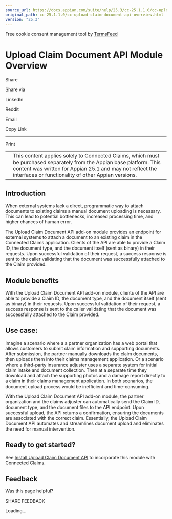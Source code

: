 ```yaml
---
source_url: https://docs.appian.com/suite/help/25.3/cc-25.1.1.0/cc-upload-claim-document-api-overview.html
original_path: cc-25.1.1.0/cc-upload-claim-document-api-overview.html
version: "25.3"
---
```


Free cookie consent management tool by [TermsFeed](https://www.termsfeed.com/)

# Upload Claim Document API Module Overview

Share

Share via

LinkedIn

Reddit

Email

Copy Link

* * *

Print

<table><tbody><tr><td><i class="fa fa-check-square-o" aria-hidden="true"></i></td><td>This content applies solely to Connected Claims, which must be purchased separately from the Appian base platform. This content was written for Appian 25.1 and may not reflect the interfaces or functionality of other Appian versions.</td></tr></tbody></table>

## Introduction

When external systems lack a direct, programmatic way to attach documents to existing claims a manual document uploading is necessary. This can lead to potential bottlenecks, increased processing time, and higher chances of human error.

The Upload Claim Document API add-on module provides an endpoint for external systems to attach a document to an existing claim in the Connected Claims application. Clients of the API are able to provide a Claim ID, the document type, and the document itself (sent as binary) in their requests. Upon successful validation of their request, a success response is sent to the caller validating that the document was successfully attached to the Claim provided.

## Module benefits

With the Upload Claim Document API add-on module, clients of the API are able to provide a Claim ID, the document type, and the document itself (sent as binary) in their requests. Upon successful validation of their request, a success response is sent to the caller validating that the document was successfully attached to the Claim provided.

## Use case:

Imagine a scenario where a a partner organization has a web portal that allows customers to submit claim information and supporting documents. After submission, the partner manually downloads the claim documents, then uploads them into their claims management application. Or a scenario where a third-party insurance adjuster uses a separate system for initial claim intake and document collection. Then at a separate time they download and attach the supporting photos and a damage report directly to a claim in their claims management application. In both scenarios, the document upload process would be inefficient and time-consuming.

With the Upload Claim Document API add-on module, the partner organization and the claims adjuster can automatically send the Claim ID, document type, and the document files to the API endpoint. Upon successful upload, the API returns a confirmation, ensuring the documents are associated with the correct claim. Essentially, the Upload Claim Document API automates and streamlines document upload and eliminates the need for manual intervention.

## Ready to get started?

See [Install Upload Claim Document API](cc-install-upload-claim-doc-api.html) to incorporate this module with Connected Claims.

## Feedback

Was this page helpful?

SHARE FEEDBACK

Loading...